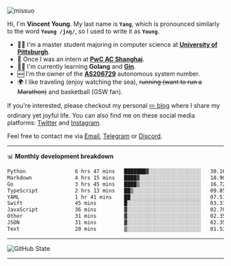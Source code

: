 <p align="left"> <img src="https://komarev.com/ghpvc/?username=missuo&label=Profile%20views&color=0e75b6&style=flat" alt="missuo" /> </p>


Hi, I'm **Vincent Young**. My last name is **`Yang`**, which is pronounced similarly to the word **`Young /jʌŋ/`**, so I used to write it as **`Young`**. 

-  👨‍🎓 I'm a master student majoring in computer science at [**University of Pittsburgh**](https://www.pitt.edu).
-  💼 Once I was an intern at **[PwC AC Shanghai](https://www.linkedin.com/company/pwc-ac-shanghai/)**.
-  👨‍💻 I'm currently learning **Golang** and [**Gin**](https://github.com/gin-gonic/gin).
-  🆕 I'm the owner of the **[AS206729](https://bgp.tools/AS206729)** autonomous system number.
-  🌍 I like traveling (enjoy watching the sea), ~~running (want to run a Marathon)~~ and basketball (GSW fan).

If you're interested, please checkout my personal [✏️ blog](https://missuo.me/) where I share my ordinary yet joyful life. You can also find me on these social media platforms: [Twitter](https://twitter.com/m1ssuo) and [Instagram](https://www.instagram.com/m1ssuo).

Feel free to contact me via <a href="mailto:i@yyt.moe">Email</a>, [Telegram](https://t.me/missuo) or [Discord](https://discordapp.com/users/missuo#7448).

-------

📊 **Monthly development breakdown**
<!--START_SECTION:waka-->

```txt
Python                6 hrs 47 mins   ███████▓░░░░░░░░░░░░░░░░░   30.16 %
Markdown              4 hrs 15 mins   ████▓░░░░░░░░░░░░░░░░░░░░   18.90 %
Go                    3 hrs 45 mins   ████▒░░░░░░░░░░░░░░░░░░░░   16.72 %
TypeScript            2 hrs 13 mins   ██▒░░░░░░░░░░░░░░░░░░░░░░   09.85 %
YAML                  1 hr 41 mins    ██░░░░░░░░░░░░░░░░░░░░░░░   07.51 %
Swift                 45 mins         █░░░░░░░░░░░░░░░░░░░░░░░░   03.37 %
JavaScript            36 mins         ▓░░░░░░░░░░░░░░░░░░░░░░░░   02.70 %
Other                 31 mins         ▓░░░░░░░░░░░░░░░░░░░░░░░░   02.35 %
JSON                  31 mins         ▓░░░░░░░░░░░░░░░░░░░░░░░░   02.35 %
Text                  20 mins         ▒░░░░░░░░░░░░░░░░░░░░░░░░   01.53 %
```

<!--END_SECTION:waka-->

-------

![GitHub State](https://github-readme-stats.vercel.app/api?username=missuo&show_icons=true&theme=dracula)

-------

